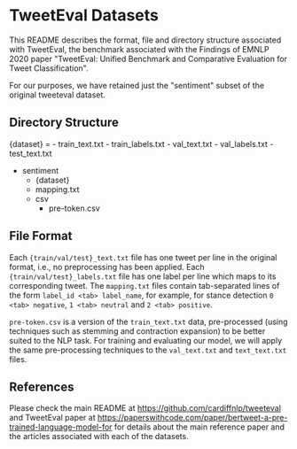# TweetEval Datasets

This README describes the format, file and directory structure associated with TweetEval, the benchmark associated with the Findings of EMNLP 2020 paper "TweetEval: Unified Benchmark and Comparative Evaluation for Tweet Classification".

For our purposes, we have retained just the "sentiment" subset of the original tweeteval dataset.

## Directory Structure

{dataset} = - train_text.txt
			- train_labels.txt
			- val_text.txt
			- val_labels.txt
			- test_text.txt
- sentiment
	- {dataset}
	- mapping.txt
    - csv
        - pre-token.csv

## File Format

Each `{train/val/test}_text.txt` file has one tweet per line in the original format, i.e., no preprocessing has been applied. Each `{train/val/test}_labels.txt` file has one label per line which maps to its corresponding tweet. The `mapping.txt` files contain tab-separated lines of the form `label_id <tab> label_name`, for example, for stance detection `0 <tab> negative`, `1 <tab> neutral` and `2 <tab> positive`.

`pre-token.csv` is a version of the `train_text.txt` data, pre-processed (using techniques such as stemming and contraction expansion) to be better suited to the NLP task. For training and evaluating our model, we will apply the same pre-processing techniques to the `val_text.txt` and `text_text.txt` files.

## References

Please check the main README at https://github.com/cardiffnlp/tweeteval and TweetEval paper at https://paperswithcode.com/paper/bertweet-a-pre-trained-language-model-for for details about the main reference paper and the articles associated with each of the datasets.

